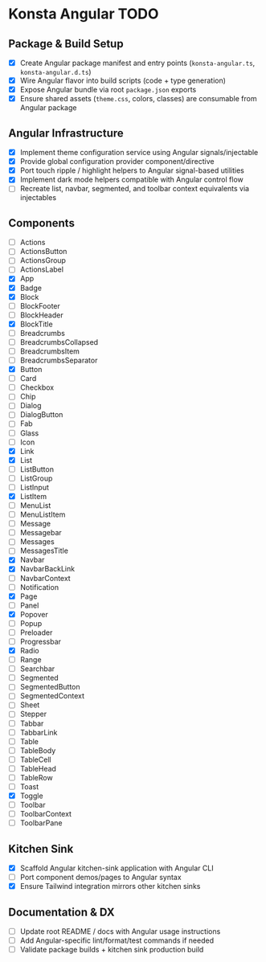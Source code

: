 # Konsta Angular TODO

## Package & Build Setup
- [x] Create Angular package manifest and entry points (`konsta-angular.ts`, `konsta-angular.d.ts`)
- [x] Wire Angular flavor into build scripts (code + type generation)
- [x] Expose Angular bundle via root `package.json` exports
- [x] Ensure shared assets (`theme.css`, colors, classes) are consumable from Angular package

## Angular Infrastructure
- [x] Implement theme configuration service using Angular signals/injectable
- [x] Provide global configuration provider component/directive
- [x] Port touch ripple / highlight helpers to Angular signal-based utilities
- [x] Implement dark mode helpers compatible with Angular control flow
- [ ] Recreate list, navbar, segmented, and toolbar context equivalents via injectables

## Components
- [ ] Actions
- [ ] ActionsButton
- [ ] ActionsGroup
- [ ] ActionsLabel
- [x] App
- [x] Badge
- [x] Block
- [ ] BlockFooter
- [ ] BlockHeader
- [x] BlockTitle
- [ ] Breadcrumbs
- [ ] BreadcrumbsCollapsed
- [ ] BreadcrumbsItem
- [ ] BreadcrumbsSeparator
- [x] Button
- [ ] Card
- [ ] Checkbox
- [ ] Chip
- [ ] Dialog
- [ ] DialogButton
- [ ] Fab
- [ ] Glass
- [ ] Icon
- [x] Link
- [x] List
- [ ] ListButton
- [ ] ListGroup
- [ ] ListInput
- [x] ListItem
- [ ] MenuList
- [ ] MenuListItem
- [ ] Message
- [ ] Messagebar
- [ ] Messages
- [ ] MessagesTitle
- [x] Navbar
- [x] NavbarBackLink
- [ ] NavbarContext
- [ ] Notification
- [x] Page
- [ ] Panel
- [x] Popover
- [ ] Popup
- [ ] Preloader
- [ ] Progressbar
- [x] Radio
- [ ] Range
- [ ] Searchbar
- [ ] Segmented
- [ ] SegmentedButton
- [ ] SegmentedContext
- [ ] Sheet
- [ ] Stepper
- [ ] Tabbar
- [ ] TabbarLink
- [ ] Table
- [ ] TableBody
- [ ] TableCell
- [ ] TableHead
- [ ] TableRow
- [ ] Toast
- [x] Toggle
- [ ] Toolbar
- [ ] ToolbarContext
- [ ] ToolbarPane

## Kitchen Sink
- [x] Scaffold Angular kitchen-sink application with Angular CLI
- [ ] Port component demos/pages to Angular syntax
- [x] Ensure Tailwind integration mirrors other kitchen sinks

## Documentation & DX
- [ ] Update root README / docs with Angular usage instructions
- [ ] Add Angular-specific lint/format/test commands if needed
- [ ] Validate package builds + kitchen sink production build
